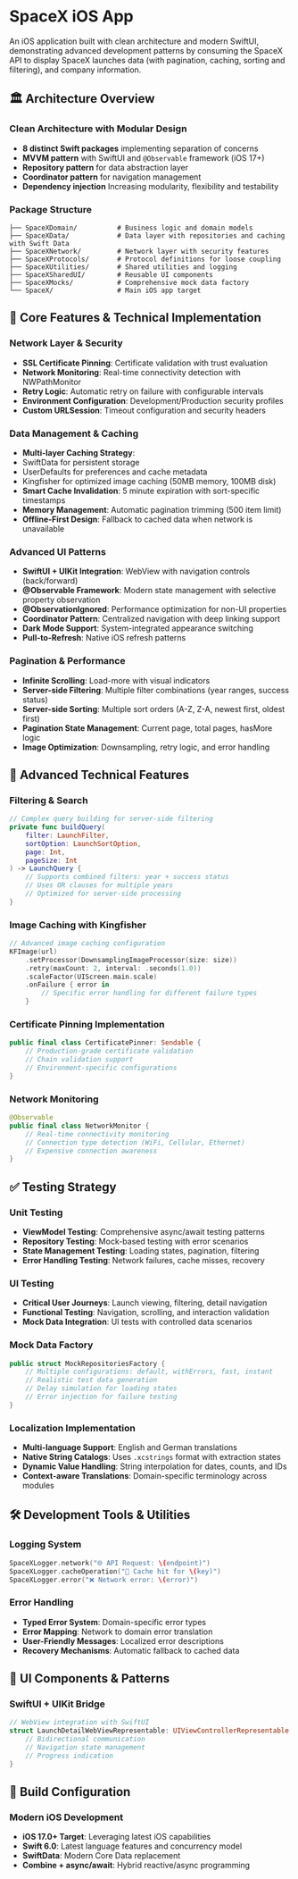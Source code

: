 # SpaceX iOS App

An iOS application built with clean architecture and modern SwiftUI, demonstrating advanced development patterns by consuming the SpaceX API to display SpaceX launches data (with pagination, caching, sorting and filtering), and company information.

## 🏛️ Architecture Overview

### Clean Architecture with Modular Design
- **8 distinct Swift packages** implementing separation of concerns
- **MVVM pattern** with SwiftUI and `@Observable` framework (iOS 17+)
- **Repository pattern** for data abstraction layer
- **Coordinator pattern** for navigation management
- **Dependency injection** Increasing modularity, flexibility and testability

### Package Structure
```
├── SpaceXDomain/          # Business logic and domain models
├── SpaceXData/            # Data layer with repositories and caching with Swift Data
├── SpaceXNetwork/         # Network layer with security features
├── SpaceXProtocols/       # Protocol definitions for loose coupling
├── SpaceXUtilities/       # Shared utilities and logging
├── SpaceXSharedUI/        # Reusable UI components
├── SpaceXMocks/           # Comprehensive mock data factory
└── SpaceX/                # Main iOS app target
```

## 🎯 Core Features & Technical Implementation

### Network Layer & Security
- **SSL Certificate Pinning**: Certificate validation with trust evaluation
- **Network Monitoring**: Real-time connectivity detection with NWPathMonitor
- **Retry Logic**: Automatic retry on failure with configurable intervals
- **Environment Configuration**: Development/Production security profiles
- **Custom URLSession**: Timeout configuration and security headers

### Data Management & Caching
- **Multi-layer Caching Strategy**:
- SwiftData for persistent storage
- UserDefaults for preferences and cache metadata
- Kingfisher for optimized image caching (50MB memory, 100MB disk)
- **Smart Cache Invalidation**: 5 minute expiration with sort-specific timestamps
- **Memory Management**: Automatic pagination trimming (500 item limit)
- **Offline-First Design**: Fallback to cached data when network is unavailable
  
### Advanced UI Patterns
- **SwiftUI + UIKit Integration**: WebView with navigation controls (back/forward)
- **@Observable Framework**: Modern state management with selective property observation
- **@ObservationIgnored**: Performance optimization for non-UI properties
- **Coordinator Pattern**: Centralized navigation with deep linking support
- **Dark Mode Support**: System-integrated appearance switching
- **Pull-to-Refresh**: Native iOS refresh patterns

### Pagination & Performance
- **Infinite Scrolling**: Load-more with visual indicators
- **Server-side Filtering**: Multiple filter combinations (year ranges, success status)
- **Server-side Sorting**: Multiple sort orders (A-Z, Z-A, newest first, oldest first)
- **Pagination State Management**: Current page, total pages, hasMore logic
- **Image Optimization**: Downsampling, retry logic, and error handling

## 🔧 Advanced Technical Features

### Filtering & Search
```swift
// Complex query building for server-side filtering
private func buildQuery(
    filter: LaunchFilter,
    sortOption: LaunchSortOption,
    page: Int,
    pageSize: Int
) -> LaunchQuery {
    // Supports combined filters: year + success status
    // Uses OR clauses for multiple years
    // Optimized for server-side processing
}
```

### Image Caching with Kingfisher
```swift
// Advanced image caching configuration
KFImage(url)
    .setProcessor(DownsamplingImageProcessor(size: size))
    .retry(maxCount: 2, interval: .seconds(1.0))
    .scaleFactor(UIScreen.main.scale)
    .onFailure { error in
        // Specific error handling for different failure types
    }
```

### Certificate Pinning Implementation
```swift
public final class CertificatePinner: Sendable {
    // Production-grade certificate validation
    // Chain validation support
    // Environment-specific configurations
}
```

### Network Monitoring
```swift
@Observable
public final class NetworkMonitor {
    // Real-time connectivity monitoring
    // Connection type detection (WiFi, Cellular, Ethernet)
    // Expensive connection awareness
}
```

## ✅ Testing Strategy

### Unit Testing
- **ViewModel Testing**: Comprehensive async/await testing patterns
- **Repository Testing**: Mock-based testing with error scenarios
- **State Management Testing**: Loading states, pagination, filtering
- **Error Handling Testing**: Network failures, cache misses, recovery

### UI Testing
- **Critical User Journeys**: Launch viewing, filtering, detail navigation
- **Functional Testing**: Navigation, scrolling, and interaction validation
- **Mock Data Integration**: UI tests with controlled data scenarios

### Mock Data Factory
```swift
public struct MockRepositoriesFactory {
    // Multiple configurations: default, withErrors, fast, instant
    // Realistic test data generation
    // Delay simulation for loading states
    // Error injection for failure testing
}
```

### Localization Implementation
- **Multi-language Support**: English and German translations
- **Native String Catalogs**: Uses `.xcstrings` format with extraction states
- **Dynamic Value Handling**: String interpolation for dates, counts, and IDs
- **Context-aware Translations**: Domain-specific terminology across modules

## 🛠️ Development Tools & Utilities

### Logging System
```swift
SpaceXLogger.network("🌐 API Request: \(endpoint)")
SpaceXLogger.cacheOperation("💾 Cache hit for \(key)")
SpaceXLogger.error("❌ Network error: \(error)")
```

### Error Handling
- **Typed Error System**: Domain-specific error types
- **Error Mapping**: Network to domain error translation
- **User-Friendly Messages**: Localized error descriptions
- **Recovery Mechanisms**: Automatic fallback to cached data

## 📱 UI Components & Patterns

### SwiftUI + UIKit Bridge
```swift
// WebView integration with SwiftUI
struct LaunchDetailWebViewRepresentable: UIViewControllerRepresentable {
    // Bidirectional communication
    // Navigation state management
    // Progress indication
}
```

## 🔧 Build Configuration

### Modern iOS Development
- **iOS 17.0+ Target**: Leveraging latest iOS capabilities
- **Swift 6.0**: Latest language features and concurrency model
- **SwiftData**: Modern Core Data replacement
- **Combine + async/await**: Hybrid reactive/async programming
